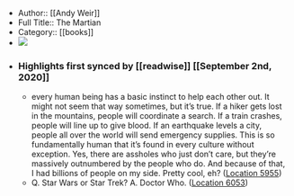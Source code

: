 - Author:: [[Andy Weir]]
- Full Title:: The Martian
- Category:: [[books]]
- ![](https://images-na.ssl-images-amazon.com/images/I/41i9zBwEU0L._SL400_.jpg)
- ### Highlights first synced by [[readwise]] [[September 2nd, 2020]]
    - every human being has a basic instinct to help each other out. It might not seem that way sometimes, but it’s true. If a hiker gets lost in the mountains, people will coordinate a search. If a train crashes, people will line up to give blood. If an earthquake levels a city, people all over the world will send emergency supplies. This is so fundamentally human that it’s found in every culture without exception. Yes, there are assholes who just don’t care, but they’re massively outnumbered by the people who do. And because of that, I had billions of people on my side. Pretty cool, eh? ([Location 5955](https://readwise.io/to_kindle?action=open&asin=B00EMXBDMA&location=5955))
    - Q. Star Wars or Star Trek? A. Doctor Who. ([Location 6053](https://readwise.io/to_kindle?action=open&asin=B00EMXBDMA&location=6053))
